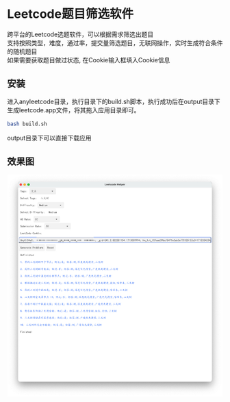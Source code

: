 # Leetcode题目筛选软件
跨平台的Leetcode选题软件，可以根据需求筛选出题目 </br>
支持按照类型，难度，通过率，提交量筛选题目，无联网操作，实时生成符合条件的随机题目 </br>
如果需要获取题目做过状态, 在Cookie输入框填入Cookie信息


## 安装
进入anyleetcode目录，执行目录下的build.sh脚本，执行成功后在output目录下生成leetcode.app文件，将其拖入应用目录即可。
```bash
bash build.sh
```

output目录下可以直接下载应用

## 效果图
![效果图](static/img.jpg)